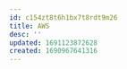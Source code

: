 ```yaml
---
id: c154zt8t6h1bx7t8rdt9m26
title: AWS
desc: ''
updated: 1691123872628
created: 1690967641316
---
```

